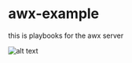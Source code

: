 # awx-example
this is playbooks for the awx server

![alt text](https://github.com/mjhfvi/awx-example/Pictures/blob/main/2020-11-15_11-41-25.png)

